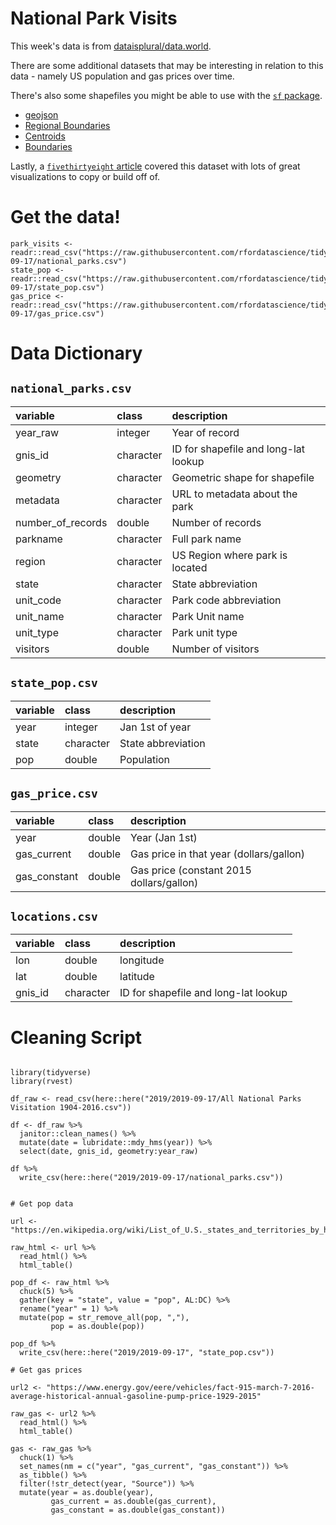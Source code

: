 # National Park Visits

This week's data is from [dataisplural/data.world](https://data.world/inform8n/us-national-parks-visitation-1904-2016-with-boundaries).

There are some additional datasets that may be interesting in relation to this data - namely US population and gas prices over time.

There's also some shapefiles you might be able to use with the [`sf` package](https://r-spatial.github.io/sf/articles/sf2.html).

* [geojson](https://data.world/codefordc/national-parks/workspace/file?filename=National+Parks.geojson)  
* [Regional Boundaries](https://public-nps.opendata.arcgis.com/datasets/national-park-service-regional-boundaries/data)  
* [Centroids](https://public-nps.opendata.arcgis.com/datasets/national-park-service-park-unit-centroids)  
* [Boundaries](https://data.world/inform8n/us-national-parks-visitation-1904-2016-with-boundaries)  

Lastly, a [`fivethirtyeight` article](https://fivethirtyeight.com/features/the-national-parks-have-never-been-more-popular/) covered this dataset with lots of great visualizations to copy or build off of.

# Get the data!

```
park_visits <- readr::read_csv("https://raw.githubusercontent.com/rfordatascience/tidytuesday/master/data/2019/2019-09-17/national_parks.csv")
state_pop <- readr::read_csv("https://raw.githubusercontent.com/rfordatascience/tidytuesday/master/data/2019/2019-09-17/state_pop.csv")
gas_price <- readr::read_csv("https://raw.githubusercontent.com/rfordatascience/tidytuesday/master/data/2019/2019-09-17/gas_price.csv")
```

# Data Dictionary

## `national_parks.csv`

|variable          |class     |description |
|:-----------------|:---------|:-----------|
|year_raw          |integer | Year of record |
|gnis_id           |character | ID for shapefile and long-lat lookup |
|geometry          |character | Geometric shape for shapefile |
|metadata          |character | URL to metadata about the park |
|number_of_records |double    | Number of records |
|parkname          |character | Full park name |
|region            |character | US Region where park is located |
|state             |character | State abbreviation |
|unit_code         |character | Park code abbreviation |
|unit_name         |character | Park Unit name |
|unit_type         |character | Park unit type |
|visitors          |double    | Number of visitors |

## `state_pop.csv`

|variable |class     |description |
|:--------|:---------|:-----------|
|year     |integer   | Jan 1st of year |
|state    |character | State abbreviation |
|pop      |double    | Population |

## `gas_price.csv`

|variable     |class  |description |
|:------------|:------|:-----------|
|year         |double | Year (Jan 1st) |
|gas_current  |double | Gas price in that year (dollars/gallon) |
|gas_constant |double | Gas price (constant 2015 dollars/gallon) |

## `locations.csv`

|variable     |class  |description |
|:------------|:------|:-----------|
|lon          |double | longitude |
|lat          |double | latitude |
|gnis_id           |character | ID for shapefile and long-lat lookup |


# Cleaning Script

```{r}

library(tidyverse)
library(rvest)

df_raw <- read_csv(here::here("2019/2019-09-17/All National Parks Visitation 1904-2016.csv")) 

df <- df_raw %>% 
  janitor::clean_names() %>%
  mutate(date = lubridate::mdy_hms(year)) %>% 
  select(date, gnis_id, geometry:year_raw)

df %>% 
  write_csv(here::here("2019/2019-09-17/national_parks.csv"))


# Get pop data

url <- "https://en.wikipedia.org/wiki/List_of_U.S._states_and_territories_by_historical_population"

raw_html <- url %>% 
  read_html() %>% 
  html_table()

pop_df <- raw_html %>% 
  chuck(5) %>% 
  gather(key = "state", value = "pop", AL:DC) %>% 
  rename("year" = 1) %>% 
  mutate(pop = str_remove_all(pop, ","),
         pop = as.double(pop))

pop_df %>% 
  write_csv(here::here("2019/2019-09-17", "state_pop.csv"))

# Get gas prices

url2 <- "https://www.energy.gov/eere/vehicles/fact-915-march-7-2016-average-historical-annual-gasoline-pump-price-1929-2015"

raw_gas <- url2 %>% 
  read_html() %>% 
  html_table()

gas <- raw_gas %>% 
  chuck(1) %>% 
  set_names(nm = c("year", "gas_current", "gas_constant")) %>%   
  as_tibble() %>% 
  filter(!str_detect(year, "Source")) %>% 
  mutate(year = as.double(year),
         gas_current = as.double(gas_current),
         gas_constant = as.double(gas_constant))

```
